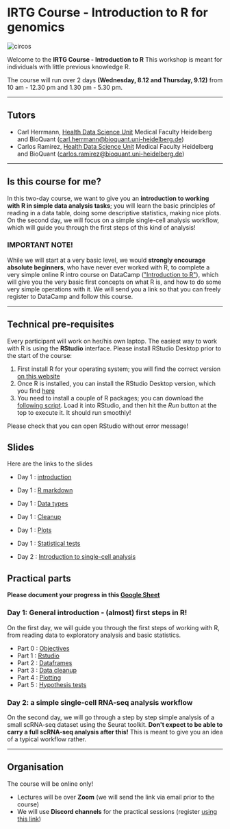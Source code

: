 # IRTG Course - Introduction to R for genomics

![circos](./circos.png)

Welcome to the **IRTG Course - Introduction to R** This workshop is meant for individuals with little previous knowledge R. 

The course will run over 2 days **(Wednesday, 8.12 and Thursday, 9.12)** from 10 am - 12.30 pm and 1.30 pm - 5.30 pm.


******
## Tutors

* Carl Herrmann, [Health Data Science Unit](https://www.hdsu.org/) Medical Faculty Heidelberg and BioQuant (carl.herrmann@bioquant.uni-heidelberg.de)
* Carlos Ramirez, [Health Data Science Unit](https://www.hdsu.org/) Medical Faculty Heidelberg and BioQuant (carlos.ramirez@bioquant.uni-heidelberg.de)


********

## Is this course for me?

In this two-day course, we want to give you an **introduction to working with R in simple data analysis tasks**; you will learn the basic principles of reading in a data table, doing some descriptive statistics, making nice plots.
On the second day, we will focus on a simple single-cell analysis workflow, which will guide you through the first steps of this kind of analysis!

### IMPORTANT NOTE! 

 While we will start at a very basic level, we would **strongly encourage absolute beginners**, who have never ever worked with R, to complete a very simple online R intro course on DataCamp (["Introduction to R"](https://learn.datacamp.com/courses/free-introduction-to-r)), which will give you the very basic first concepts on what R is, and how to do some very simple operations with it.
 We will send you a link so that you can freely register to DataCamp and follow this course. 

********

## Technical pre-requisites

Every participant will work on her/his own laptop. The easiest way to work with R is using the **RStudio** interface.
Please install RStudio Desktop prior to the start of the course:

1. First install R for your operating system; you will find the correct version [on this website](https://cran.rstudio.com/) 
2. Once R is installed, you can install the RStudio Desktop version, which you find [here](https://www.rstudio.com/products/rstudio/download/#download)
3. You need to install a couple of R packages; you can download the 
[following script](./install_packages.R). Load it into RStudio, and then hit the *Run* button at the top to execute it. It should run smoothly!

Please check that you can open RStudio without error message!


## Slides

Here are the links to the slides

* Day 1 : [introduction](./irtg2021_intro.pdf)
* Day 1 : [R markdown](./irtg2021_rmarkdown.pdf)
* Day 1 : [Data types](./irtg2021_datatypes.pdf)
* Day 1 : [Cleanup](./irtg2020_cleanup.pdf)
* Day 1 : [Plots](./irtg2020_plots.pdf)
* Day 1 : [Statistical tests](./irtg2021_tests.pdf)

* Day 2 : [Introduction to single-cell analysis](https://docs.google.com/presentation/d/1DSC6gUIbO6PzrqLCt1jp-sIx1U31TvMdDGgKdhohCIY/edit?ts=60c8bafb#slide=id.gdf238a40cf_0_5)
## Practical parts

**Please document your progress in this [Google Sheet](https://docs.google.com/spreadsheets/d/1rFcWJJD-qOqeRWZvhqPEqMCt_ddtinvdTlLPl2Syomw/edit?usp=sharing)**

### Day 1: General introduction - (almost) first steps in R!                                        

On the first day, we will guide you through the first steps of working with R, from reading data to exploratory analysis and basic statistics.

* Part 0 : [Objectives](./day1/00_Objectives.md)
* Part 1 : [Rstudio](./day1/01_rstudio.md)
* Part 2 : [Dataframes](./day1/02_dataframe.md)
* Part 3 : [Data cleanup](./day1/03_cleanup.md)
* Part 4 : [Plotting](./day1/04_plotting.md)
* Part 5 : [Hypothesis tests](./day1/05_test.md)

### Day 2: a simple single-cell RNA-seq analysis workflow

On the second day, we will go through a step by step simple analysis of a small scRNA-seq dataset using the Seurat toolkit. **Don't expect to be able to carry a full scRNA-seq analysis after this!** This is meant to give you an idea of a typical workflow rather.




*********
## Organisation

The course will be online only! 
* Lectures will be over **Zoom** (we will send the link via email prior to the course)
* We will use **Discord channels** for the practical sessions (register [using this link](https://discord.gg/RDaYPKPQ))

